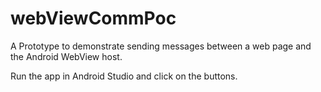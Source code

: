 # webViewCommPoc
A Prototype to demonstrate sending messages between a web page and the Android WebView host.

Run the app in Android Studio and click on the buttons.
